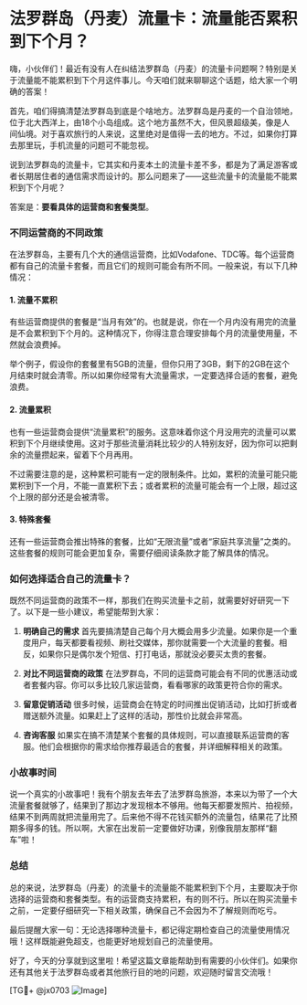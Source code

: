 # 法罗群岛（丹麦）流量卡：流量能否累积到下个月？

嗨，小伙伴们！最近有没有人在纠结法罗群岛（丹麦）的流量卡问题啊？特别是关于流量能不能累积到下个月这件事儿。今天咱们就来聊聊这个话题，给大家一个明确的答案！

首先，咱们得搞清楚法罗群岛到底是个啥地方。法罗群岛是丹麦的一个自治领地，位于北大西洋上，由18个小岛组成。这个地方虽然不大，但风景超级美，像是人间仙境。对于喜欢旅行的人来说，这里绝对是值得一去的地方。不过，如果你打算去那里玩，手机流量的问题可不能忽视。

说到法罗群岛的流量卡，它其实和丹麦本土的流量卡差不多，都是为了满足游客或者长期居住者的通信需求而设计的。那么问题来了——这些流量卡的流量能不能累积到下个月呢？

答案是：**要看具体的运营商和套餐类型**。

### 不同运营商的不同政策

在法罗群岛，主要有几个大的通信运营商，比如Vodafone、TDC等。每个运营商都有自己的流量卡套餐，而且它们的规则可能会有所不同。一般来说，有以下几种情况：

#### 1. 流量不累积
有些运营商提供的套餐是“当月有效”的。也就是说，你在一个月内没有用完的流量是不会累积到下个月的。这种情况下，你得注意合理安排每个月的流量使用量，不然就会浪费掉。

举个例子，假设你的套餐里有5GB的流量，但你只用了3GB，剩下的2GB在这个月结束时就会清零。所以如果你经常有大流量需求，一定要选择合适的套餐，避免浪费。

#### 2. 流量累积
也有一些运营商会提供“流量累积”的服务。这意味着你这个月没用完的流量可以累积到下个月继续使用。这对于那些流量消耗比较少的人特别友好，因为你可以把剩余的流量攒起来，留着下个月再用。

不过需要注意的是，这种累积可能有一定的限制条件。比如，累积的流量可能只能累积到下一个月，不能一直累积下去；或者累积的流量可能会有一个上限，超过这个上限的部分还是会被清零。

#### 3. 特殊套餐
还有一些运营商会推出特殊的套餐，比如“无限流量”或者“家庭共享流量”之类的。这些套餐的规则可能会更加复杂，需要仔细阅读条款才能了解具体的情况。

### 如何选择适合自己的流量卡？

既然不同运营商的政策不一样，那我们在购买流量卡之前，就需要好好研究一下了。以下是一些小建议，希望能帮到大家：

1. **明确自己的需求**
   首先要搞清楚自己每个月大概会用多少流量。如果你是一个重度用户，每天都要看视频、刷社交媒体，那你就需要一个大流量的套餐。相反，如果你只是偶尔发个短信、打打电话，那就没必要买太贵的套餐。

2. **对比不同运营商的政策**
   在法罗群岛，不同的运营商可能会有不同的优惠活动或者套餐内容。你可以多比较几家运营商，看看哪家的政策更符合你的需求。

3. **留意促销活动**
   很多时候，运营商会在特定的时间推出促销活动，比如打折或者赠送额外流量。如果赶上了这样的活动，那性价比就会非常高。

4. **咨询客服**
   如果实在搞不清楚某个套餐的具体规则，可以直接联系运营商的客服。他们会根据你的需求给你推荐最适合的套餐，并详细解释相关的政策。

### 小故事时间

说一个真实的小故事吧！我有个朋友去年去了法罗群岛旅游，本来以为带了一个大流量套餐就够了，结果到了那边才发现根本不够用。他每天都要发照片、拍视频，结果不到两周就把流量用完了。后来他不得不花钱买额外的流量包，结果花了比预期多得多的钱。所以啊，大家在出发前一定要做好功课，别像我朋友那样“翻车”啦！

### 总结

总的来说，法罗群岛（丹麦）的流量卡的流量能不能累积到下个月，主要取决于你选择的运营商和套餐类型。有的运营商支持累积，有的则不行。所以在购买流量卡之前，一定要仔细研究一下相关政策，确保自己不会因为不了解规则而吃亏。

最后提醒大家一句：无论选择哪种流量卡，都记得定期检查自己的流量使用情况哦！这样既能避免超支，也能更好地规划自己的流量使用。

好了，今天的分享就到这里啦！希望这篇文章能帮助到有需要的小伙伴们。如果你还有其他关于法罗群岛或者其他旅行目的地的问题，欢迎随时留言交流哦！

[TG💪+ @jx0703 ![Image](https://github.com/user-attachments/assets/dbca1d08-cadb-493c-b0ec-ad6f7a83f270)]
